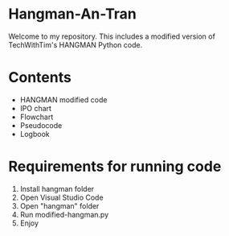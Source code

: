 # Hangman-An-Tran

Welcome to my repository. This includes a modified version of TechWithTim's HANGMAN Python code. 

# Contents

- HANGMAN modified code
- IPO chart
- Flowchart
- Pseudocode 
- Logbook

# Requirements for running code

1. Install hangman folder
2. Open Visual Studio Code
3. Open "hangman" folder
4. Run modified-hangman.py
5. Enjoy


